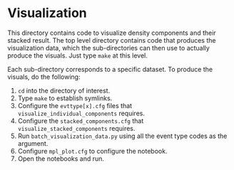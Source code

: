 Visualization
===

This directory contains code to visualize density components and their stacked result. The top level directory contains code that produces the visualization data, which the sub-directories can then use to actually produce the visuals. Just type `make` at this level. 

Each sub-directory corresponds to a specific dataset. To produce the visuals, do the following:

1. `cd` into the directory of interest. 
2. Type `make` to establish symlinks.
3. Configure the `evttype[x].cfg` files that `visualize_individual_components` requires.
4. Configure the `stacked_components.cfg` that `visualize_stacked_components` requires.
5. Run `batch_visualization_data.py` using all the event type codes as the argument. 
6. Configure `mpl_plot.cfg` to configure the notebook.
7. Open the notebooks and run. 
